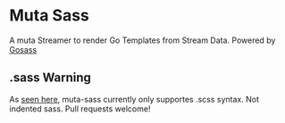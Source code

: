 
# Muta Sass

A muta Streamer to render Go Templates from Stream Data. Powered by 
[Gosass](https://github.com/moovweb/gosass)

## .sass Warning

As [seen here](./sass.go#L80), muta-sass currently only supportes .scss 
syntax. Not indented sass. Pull requests welcome!
